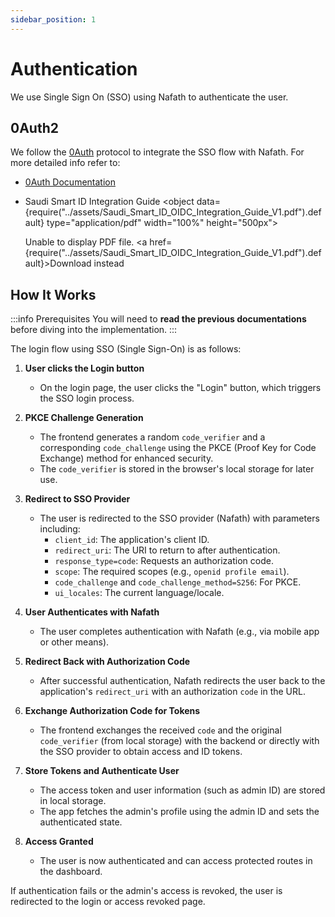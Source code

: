 ```yaml
---
sidebar_position: 1
---
```


# Authentication

We use Single Sign On (SSO) using Nafath to authenticate the user.

## 0Auth2

We follow the [0Auth](https://oauth.net/2/) protocol to integrate the SSO flow with Nafath. For more detailed info refer to:

- [0Auth Documentation](https://oauth.net/2/)
- Saudi Smart ID Integration Guide
<object data={require("../assets/Saudi_Smart_ID_OIDC_Integration_Guide_V1.pdf").default} type="application/pdf" width="100%" height="500px">

  Unable to display PDF file. <a href={require("../assets/Saudi_Smart_ID_OIDC_Integration_Guide_V1.pdf").default}>Download</a> instead
</object>

## How It Works

:::info Prerequisites
You will need to **read the previous documentations** before diving into the implementation.
:::

The login flow using SSO (Single Sign-On) is as follows:

1. **User clicks the Login button**
   - On the login page, the user clicks the "Login" button, which triggers the SSO login process.

2. **PKCE Challenge Generation**
   - The frontend generates a random `code_verifier` and a corresponding `code_challenge` using the PKCE (Proof Key for Code Exchange) method for enhanced security.
   - The `code_verifier` is stored in the browser's local storage for later use.

3. **Redirect to SSO Provider**
   - The user is redirected to the SSO provider (Nafath) with parameters including:
     - `client_id`: The application's client ID.
     - `redirect_uri`: The URI to return to after authentication.
     - `response_type=code`: Requests an authorization code.
     - `scope`: The required scopes (e.g., `openid profile email`).
     - `code_challenge` and `code_challenge_method=S256`: For PKCE.
     - `ui_locales`: The current language/locale.

4. **User Authenticates with Nafath**
   - The user completes authentication with Nafath (e.g., via mobile app or other means).

5. **Redirect Back with Authorization Code**
   - After successful authentication, Nafath redirects the user back to the application's `redirect_uri` with an authorization `code` in the URL.

6. **Exchange Authorization Code for Tokens**
   - The frontend exchanges the received `code` and the original `code_verifier` (from local storage) with the backend or directly with the SSO provider to obtain access and ID tokens.

7. **Store Tokens and Authenticate User**
   - The access token and user information (such as admin ID) are stored in local storage.
   - The app fetches the admin's profile using the admin ID and sets the authenticated state.

8. **Access Granted**
   - The user is now authenticated and can access protected routes in the dashboard.

If authentication fails or the admin's access is revoked, the user is redirected to the login or access revoked page.
